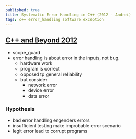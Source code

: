 ```yaml
---
published: true
title: Systematic Error Handling in C++ (2012 - Andrei)
tags: c++ error_handling software exception
---
```

## [C++ and Beyond 2012](https://www.youtube.com/watch?v=kaI4R0Ng4E8)
- scope_guard
- error handling is about error in the inputs, not bug.
	- hardware work
    - program is correct
	- opposed tp general reliability
    - but consider
    	- network error
        - device error
        - data error
        
### Hypothesis
- bad error handling engenders errors
- insufficient testing make improbable error scenario
- legit error lead to corrupt programs


